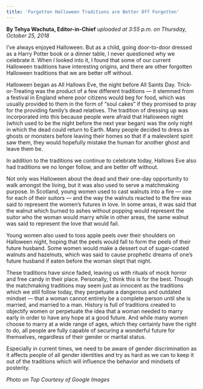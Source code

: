 ```yaml
---
title: 'Forgotten Halloween Traditions are Better Off Forgotten'
---
```


**By Tehya Wachuta, Editor-in-Chief** _uploaded at 3:55 p.m. on Thursday, October 25, 2018_

I’ve always enjoyed Halloween. But as a child, going door-to-door dressed as a Harry Potter book or a dinner table, I never questioned why we celebrate it. When I looked into it, I found that some of our current Halloween traditions have interesting origins, and there are other forgotten Halloween traditions that we are better off without.

Halloween began as All Hallows Eve, the night before All Saints Day. Trick-or-Treating was the product of a few different traditions — it stemmed from a festival in England where poor citizens would beg for food, which was usually provided to them in the form of “soul cakes” if they promised to pray for the providing family’s dead relatives. The tradition of dressing up was incorporated into this because people were afraid that Halloween night (which used to be the night before the next year began) was the only night in which the dead could return to Earth. Many people decided to dress as ghosts or monsters before leaving their homes so that if a malevolent spirit saw them, they would hopefully mistake the human for another ghost and leave them be.

In addition to the traditions we continue to celebrate today, Hallows Eve also had traditions we no longer follow, and are better off without. 

Not only was Halloween about the dead and their one-day opportunity to walk amongst the living, but it was also used to serve a matchmaking purpose. In Scotland, young women used to cast walnuts into a fire — one for each of their suitors — and the way the walnuts reacted to the fire was said to represent the women’s futures in love. In some areas, it was said that the walnut which burned to ashes without popping would represent the suitor who the woman would marry while in other areas, the same walnut was said to represent the love that would fail.

Young women also used to toss apple peels over their shoulders on Halloween night, hoping that the peels would fall to form the peels of their future husband. Some women would make a dessert out of sugar-coated walnuts and hazelnuts, which was said to cause prophetic dreams of one’s future husband if eaten before the woman slept that night.

These traditions have since faded, leaving us with rituals of mock horror and free candy in their place. Personally, I think this is for the best. Though the matchmaking traditions may seem just as innocent as the traditions which we still follow today, they perpetuate a dangerous and outdated mindset — that a woman cannot entirely be a complete person until she is married, and married to a man. History is full of traditions created to objectify women or perpetuate the idea that a woman needed to marry early in order to have any hope at a good future. And while many women choose to marry at a wide range of ages, which they certainly have the right to do, all people are fully capable of securing a wonderful future for themselves, regardless of their gender or marital status. 

Especially in current times, we need to be aware of gender discrimination as it affects people of all gender identities and try as hard as we can to keep it out of the traditions which will influence the behavior and mindsets of posterity.

_Photo on Top Courtesy of Google Images_